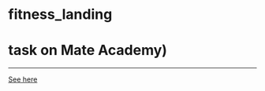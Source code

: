 # fitness_landing
# task on Mate Academy)

---
[See here](https://anastasiia-emets.github.io/fitness_landing/index.html)

